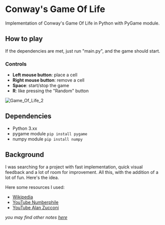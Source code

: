 # Conway's Game Of Life
Implementation of Conway's Game Of Life in Python with PyGame module.

## How to play
If the dependencies are met, just run "main.py", and the game should start.
### Controls
- **Left mouse button**: place a cell
- **Right mouse button**: remove a cell
- **Space**: start/stop the game
- **R**: like pressing the "Random" button

![Game_Of_Life_2](https://github.com/gabbobersi/Conway_game_of_life/assets/65022671/245d1e10-8385-4baf-84b0-33ca82b1da67)

## Dependencies

- Python 3.xx
- pygame module `pip install pygame`
- numpy module `pip install numpy`

## Background
I was searching for a project with fast implementation, quick visual feedback and a lot of room for improvement.
All this, with the addition of a lot of fun. Here's the idea.

Here some resources I used:
- [Wikipedia](https://en.wikipedia.org/wiki/Conway%27s_Game_of_Life)
- [YouTube Numberphile](https://www.youtube.com/watch?v=R9Plq-D1gEk&ab_channel=Numberphile)
- [YouTube Alan Zucconi](https://www.youtube.com/watch?v=Kk2MH9O4pXY&t=284s&ab_channel=AlanZucconi)

_you may find other notes [here](https://github.com/gabbobersi/Conway_game_of_life/tree/main/notes)_
